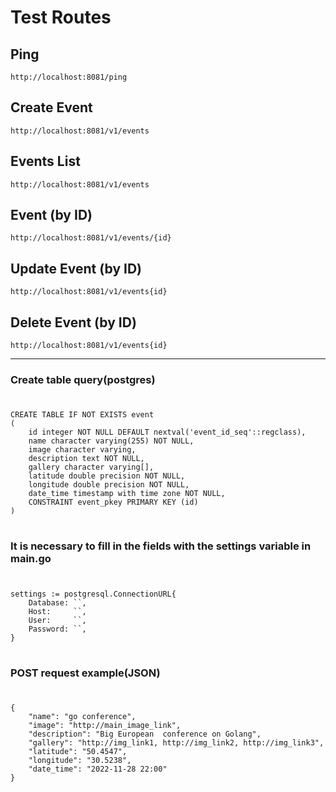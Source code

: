 # Test Routes

## Ping

`http://localhost:8081/ping`

## Create Event

`http://localhost:8081/v1/events`

## Events List

`http://localhost:8081/v1/events`

## Event (by ID)

`http://localhost:8081/v1/events/{id}`

## Update Event (by ID)

`http://localhost:8081/v1/events{id}`

## Delete Event (by ID)

`http://localhost:8081/v1/events{id}`

---


### Create table query(postgres)
#
	CREATE TABLE IF NOT EXISTS event
	(
		id integer NOT NULL DEFAULT nextval('event_id_seq'::regclass),
		name character varying(255) NOT NULL,
		image character varying,
		description text NOT NULL,
		gallery character varying[],
		latitude double precision NOT NULL,
		longitude double precision NOT NULL,
		date_time timestamp with time zone NOT NULL,
		CONSTRAINT event_pkey PRIMARY KEY (id)
	)
#

### It is necessary to fill in the fields with the settings variable in main.go
#
    settings := postgresql.ConnectionURL{
		Database: ``,
		Host:     ``,
		User:     ``,
		Password: ``,
	}
#

### POST request example(JSON)
#
    {
        "name": "go conference",
        "image": "http://main_image_link",
        "description": "Big European  conference on Golang",
        "gallery": "http://img_link1, http://img_link2, http://img_link3",
        "latitude": "50.4547",
        "longitude": "30.5238",
        "date_time": "2022-11-28 22:00"
    }
#